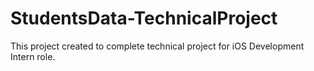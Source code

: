 # StudentsData-TechnicalProject

This project created to complete technical project for iOS Development Intern role.
